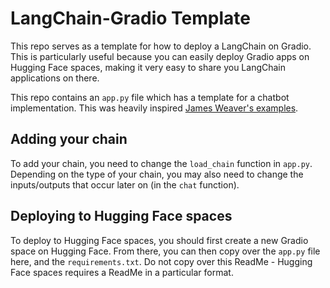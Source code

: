 # LangChain-Gradio Template

This repo serves as a template for how to deploy a LangChain on Gradio.
This is particularly useful because you can easily deploy Gradio apps on Hugging Face spaces, 
making it very easy to share you LangChain applications on there.

This repo contains an `app.py` file which has a template for a chatbot implementation.
This was heavily inspired [James Weaver's examples](https://huggingface.co/JavaFXpert).

## Adding your chain
To add your chain, you need to change the `load_chain` function in `app.py`.
Depending on the type of your chain, you may also need to change the inputs/outputs that occur later on (in the `chat` function).

## Deploying to Hugging Face spaces
To deploy to Hugging Face spaces, you should first create a new Gradio space on Hugging Face.
From there, you can then copy over the `app.py` file here, and the `requirements.txt`.
Do not copy over this ReadMe - Hugging Face spaces requires a ReadMe in a particular format.
